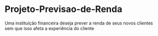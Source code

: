 # Projeto-Previsao-de-Renda
Uma instituição financeira deseja prever a renda de seus novos clientes sem que isso afeta a experiência do cliente
